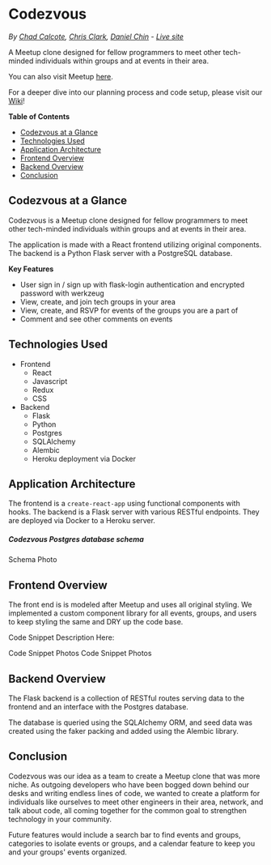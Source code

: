 # Codezvous
*By [Chad Calcote](http://chadcalcote.com/), [Chris Clark](https://percist.github.io/), [Daniel Chin](https://bongochin.github.io/#) - [Live site](https://codezvous.herokuapp.com/)*

A Meetup clone designed for fellow programmers to meet other tech-minded individuals within groups and at events in their area.

You can also visit Meetup [here](https://www.meetup.com/home/).

For a deeper dive into our planning process and code setup, please visit our [Wiki](https://github.com/ChadCalcote/Codezvous/wiki)!

**Table of Contents**
  * [Codezvous at a Glance](#Codezvous-at-a-glance)
  * [Technologies Used](#technologies-used)
  * [Application Architecture](#application-architecture)
  * [Frontend Overview](#frontend-overview)
  * [Backend Overview](#backend-overview)
  * [Conclusion](#conclusion)

## Codezvous at a Glance
Codezvous is a Meetup clone designed for fellow programmers to meet other tech-minded individuals within groups and at events in their area.

The application is made with a React frontend utilizing original components.
The backend is a Python Flask server with a PostgreSQL database.

**Key Features**
* User sign in / sign up with flask-login authentication and encrypted password with werkzeug
* View, create, and join tech groups in your area
* View, create, and RSVP for events of the groups you are a part of
* Comment and see other comments on events
<!--
![CoffeeHub mini-demo](/readme-assets/star-trader-demo-full.gif) -->

## Technologies Used
* Frontend
  * React
  * Javascript
  * Redux
  * CSS
* Backend
  * Flask
  * Python
  * Postgres
  * SQLAlchemy
  * Alembic
  * Heroku deployment via Docker

## Application Architecture
The frontend is a `create-react-app` using functional components with hooks. The backend is a Flask server with various RESTful endpoints. They are deployed via Docker to a Heroku server.

##### Codezvous Postgres database schema
Schema Photo


## Frontend Overview
The front end is is modeled after Meetup and uses all original styling. We implemented a custom component library for all events, groups, and users to keep styling the same and DRY up the code base.

Code Snippet Description Here:

Code Snippet Photos
Code Snippet Photos

## Backend Overview
The Flask backend is a collection of RESTful routes serving data to the frontend and an interface with the Postgres database.

The database is queried using the SQLAlchemy ORM, and seed data was created using the faker packing and added using the Alembic library.


## Conclusion
Codezvous was our idea as a team to create a Meetup clone that was more niche. As outgoing developers who have been bogged down behind our desks and writing endless lines of code, we wanted to create a platform for individuals like ourselves to meet other engineers in their area, network, and talk about code, all coming together for the common goal to strengthen technology in your community. 

Future features would include a search bar to find events and groups, categories to isolate events or groups, and a calendar feature to keep you and your groups' events organized.
